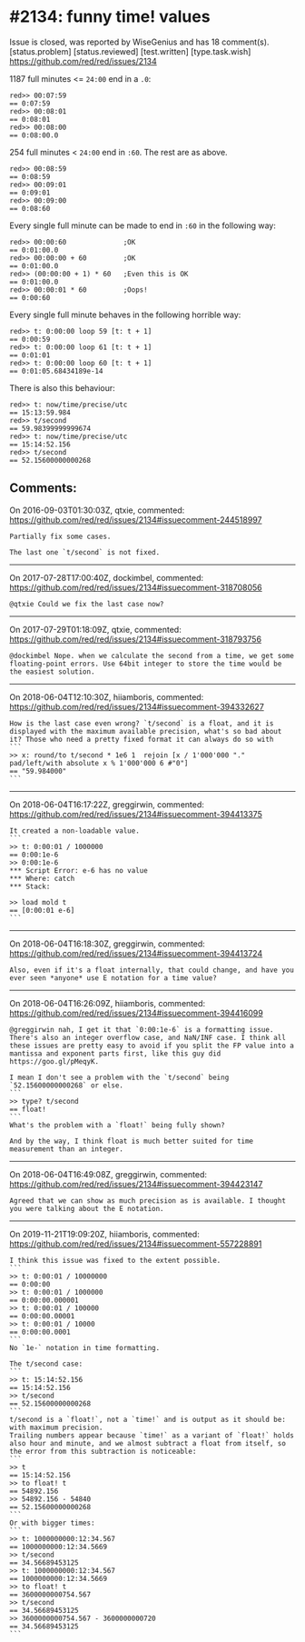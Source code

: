 
#2134: funny time! values
================================================================================
Issue is closed, was reported by WiseGenius and has 18 comment(s).
[status.problem] [status.reviewed] [test.written] [type.task.wish]
<https://github.com/red/red/issues/2134>

1187 full minutes <= `24:00` end in a `.0`:

```
red>> 00:07:59
== 0:07:59
red>> 00:08:01
== 0:08:01
red>> 00:08:00
== 0:08:00.0
```

254 full minutes < `24:00` end in `:60`. The rest are as above.

```
red>> 00:08:59
== 0:08:59
red>> 00:09:01
== 0:09:01
red>> 00:09:00
== 0:08:60
```

Every single full minute can be made to end in `:60` in the following way:

```
red>> 00:00:60              ;OK
== 0:01:00.0
red>> 00:00:00 + 60         ;OK
== 0:01:00.0
red>> (00:00:00 + 1) * 60   ;Even this is OK
== 0:01:00.0
red>> 00:00:01 * 60         ;Oops!
== 0:00:60
```

Every single full minute behaves in the following horrible way:

```
red>> t: 0:00:00 loop 59 [t: t + 1]
== 0:00:59
red>> t: 0:00:00 loop 61 [t: t + 1]
== 0:01:01
red>> t: 0:00:00 loop 60 [t: t + 1]
== 0:01:05.68434189e-14
```

There is also this behaviour:

```
red>> t: now/time/precise/utc
== 15:13:59.984
red>> t/second
== 59.98399999999674
red>> t: now/time/precise/utc
== 15:14:52.156
red>> t/second
== 52.15600000000268
```



Comments:
--------------------------------------------------------------------------------

On 2016-09-03T01:30:03Z, qtxie, commented:
<https://github.com/red/red/issues/2134#issuecomment-244518997>

    Partially fix some cases. 
    
    The last one `t/second` is not fixed.

--------------------------------------------------------------------------------

On 2017-07-28T17:00:40Z, dockimbel, commented:
<https://github.com/red/red/issues/2134#issuecomment-318708056>

    @qtxie Could we fix the last case now?

--------------------------------------------------------------------------------

On 2017-07-29T01:18:09Z, qtxie, commented:
<https://github.com/red/red/issues/2134#issuecomment-318793756>

    @dockimbel Nope. when we calculate the second from a time, we get some floating-point errors. Use 64bit integer to store the time would be the easiest solution.

--------------------------------------------------------------------------------

On 2018-06-04T12:10:30Z, hiiamboris, commented:
<https://github.com/red/red/issues/2134#issuecomment-394332627>

    How is the last case even wrong? `t/second` is a float, and it is displayed with the maximum available precision, what's so bad about it? Those who need a pretty fixed format it can always do so with
    ```
    >> x: round/to t/second * 1e6 1  rejoin [x / 1'000'000 "." pad/left/with absolute x % 1'000'000 6 #"0"]
    == "59.984000"
    ```

--------------------------------------------------------------------------------

On 2018-06-04T16:17:22Z, greggirwin, commented:
<https://github.com/red/red/issues/2134#issuecomment-394413375>

    It created a non-loadable value.
    ```
    >> t: 0:00:01 / 1000000
    == 0:00:1e-6
    >> 0:00:1e-6
    *** Script Error: e-6 has no value
    *** Where: catch
    *** Stack:  
    
    >> load mold t
    == [0:00:01 e-6]
    ```

--------------------------------------------------------------------------------

On 2018-06-04T16:18:30Z, greggirwin, commented:
<https://github.com/red/red/issues/2134#issuecomment-394413724>

    Also, even if it's a float internally, that could change, and have you ever seen *anyone* use E notation for a time value?

--------------------------------------------------------------------------------

On 2018-06-04T16:26:09Z, hiiamboris, commented:
<https://github.com/red/red/issues/2134#issuecomment-394416099>

    @greggirwin nah, I get it that `0:00:1e-6` is a formatting issue. There's also an integer overflow case, and NaN/INF case. I think all these issues are pretty easy to avoid if you split the FP value into a mantissa and exponent parts first, like this guy did https://goo.gl/pMeqyK.
    
    I mean I don't see a problem with the `t/second` being `52.15600000000268` or else. 
    ```
    >> type? t/second
    == float!
    ```
    What's the problem with a `float!` being fully shown?
    
    And by the way, I think float is much better suited for time measurement than an integer.

--------------------------------------------------------------------------------

On 2018-06-04T16:49:08Z, greggirwin, commented:
<https://github.com/red/red/issues/2134#issuecomment-394423147>

    Agreed that we can show as much precision as is available. I thought you were talking about the E notation.

--------------------------------------------------------------------------------

On 2019-11-21T19:09:20Z, hiiamboris, commented:
<https://github.com/red/red/issues/2134#issuecomment-557228891>

    I think this issue was fixed to the extent possible.
    ```
    >> t: 0:00:01 / 10000000
    == 0:00:00
    >> t: 0:00:01 / 1000000
    == 0:00:00.000001
    >> t: 0:00:01 / 100000
    == 0:00:00.00001
    >> t: 0:00:01 / 10000
    == 0:00:00.0001
    ```
    No `1e-` notation in time formatting.
    
    The t/second case:
    ```
    >> t: 15:14:52.156
    == 15:14:52.156
    >> t/second
    == 52.15600000000268
    ```
    t/second is a `float!`, not a `time!` and is output as it should be: with maximum precision.
    Trailing numbers appear because `time!` as a variant of `float!` holds also hour and minute, and we almost subtract a float from itself, so the error from this subtraction is noticeable:
    ```
    >> t
    == 15:14:52.156
    >> to float! t
    == 54892.156
    >> 54892.156 - 54840
    == 52.15600000000268
    ```
    Or with bigger times:
    ```
    >> t: 1000000000:12:34.567
    == 1000000000:12:34.5669
    >> t/second
    == 34.56689453125
    >> t: 1000000000:12:34.567
    == 1000000000:12:34.5669
    >> to float! t
    == 3600000000754.567
    >> t/second
    == 34.56689453125
    >> 3600000000754.567 - 3600000000720
    == 34.56689453125
    ```

